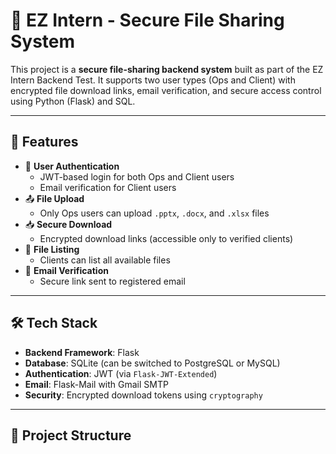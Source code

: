 # 🔐 EZ Intern - Secure File Sharing System

This project is a **secure file-sharing backend system** built as part of the EZ Intern Backend Test. It supports two user types (Ops and Client) with encrypted file download links, email verification, and secure access control using Python (Flask) and SQL.

---

## 🚀 Features

- 🔑 **User Authentication**
  - JWT-based login for both Ops and Client users
  - Email verification for Client users
- 📤 **File Upload**
  - Only Ops users can upload `.pptx`, `.docx`, and `.xlsx` files
- 📥 **Secure Download**
  - Encrypted download links (accessible only to verified clients)
- 📃 **File Listing**
  - Clients can list all available files
- 📧 **Email Verification**
  - Secure link sent to registered email

---

## 🛠️ Tech Stack

- **Backend Framework**: Flask
- **Database**: SQLite (can be switched to PostgreSQL or MySQL)
- **Authentication**: JWT (via `Flask-JWT-Extended`)
- **Email**: Flask-Mail with Gmail SMTP
- **Security**: Encrypted download tokens using `cryptography`

---

## 📂 Project Structure

